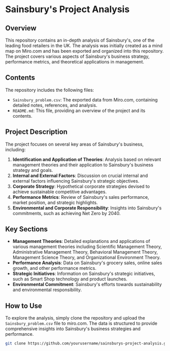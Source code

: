 # Sainsbury's Project Analysis

## Overview

This repository contains an in-depth analysis of Sainsbury's, one of the leading food retailers in the UK. The analysis was initially created as a mind map on Miro.com and has been exported and organized into this repository. The project covers various aspects of Sainsbury's business strategy, performance metrics, and theoretical applications in management.

## Contents

The repository includes the following files:

- `Sainsbury_problem.csv`: The exported data from Miro.com, containing detailed notes, references, and analysis.
- `README.md`: This file, providing an overview of the project and its contents.

## Project Description

The project focuses on several key areas of Sainsbury's business, including:

1. **Identification and Application of Theories**: Analysis based on relevant management theories and their application to Sainsbury's business strategy and goals.
2. **Internal and External Factors**: Discussion on crucial internal and external factors influencing Sainsbury's strategic objectives.
3. **Corporate Strategy**: Hypothetical corporate strategies devised to achieve sustainable competitive advantages.
4. **Performance Metrics**: Review of Sainsbury's sales performance, market position, and strategic highlights.
5. **Environmental and Corporate Responsibility**: Insights into Sainsbury's commitments, such as achieving Net Zero by 2040.

## Key Sections

- **Management Theories**: Detailed explanations and applications of various management theories including Scientific Management Theory, Administrative Management Theory, Behavioral Management Theory, Management Science Theory, and Organizational Environment Theory.
- **Performance Analysis**: Data on Sainsbury's grocery sales, online sales growth, and other performance metrics.
- **Strategic Initiatives**: Information on Sainsbury's strategic initiatives, such as Smart Shop technology and product launches.
- **Environmental Commitment**: Sainsbury's efforts towards sustainability and environmental responsibility.

## How to Use

To explore the analysis, simply clone the repository and upload the `Sainsbury_problem.csv` file to miro.com. The data is structured to provide comprehensive insights into Sainsbury's business strategies and performance.

```bash
git clone https://github.com/yourusername/sainsburys-project-analysis.git

